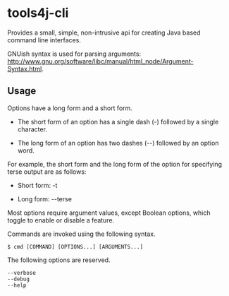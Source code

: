 # tools4j-cli

Provides a small, simple, non-intrusive api for creating Java based command line interfaces.

GNUish syntax is used for parsing arguments: http://www.gnu.org/software/libc/manual/html_node/Argument-Syntax.html.

## Usage

Options have a long form and a short form.

* The short form of an option has a single dash (-) followed by a single character.

* The long form of an option has two dashes (--) followed by an option word.

For example, the short form and the long form of the option for specifying terse output are as follows:

* Short form: -t

* Long form: --terse

Most options require argument values, except Boolean options, which toggle to enable or disable a feature.

Commands are invoked using the following syntax.

    $ cmd [COMMAND] [OPTIONS...] [ARGUMENTS...]

The following options are reserved.

    --verbose
    --debug
    --help
